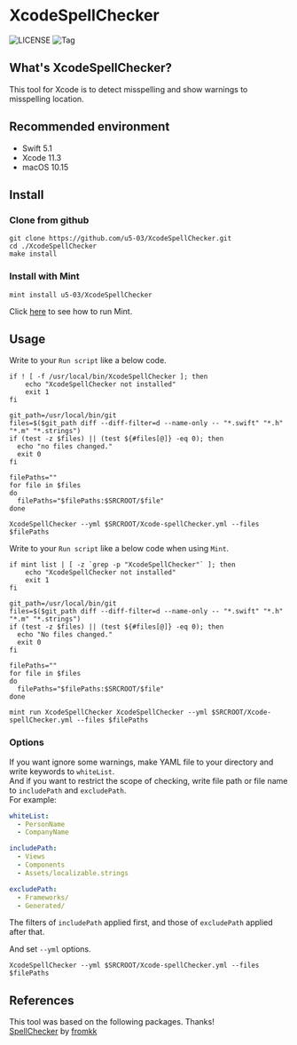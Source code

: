 #  XcodeSpellChecker

![LICENSE](https://img.shields.io/github/license/u5-03/XcodeSpellChecker)
![Tag](https://img.shields.io/github/v/tag/u5-03/XcodeSpellChecker)

## What's XcodeSpellChecker?
This tool for Xcode is to detect misspelling and show warnings to misspelling location.  

## Recommended environment

- Swift 5.1
- Xcode 11.3
- macOS 10.15

## Install
### Clone from github
```shellscript
git clone https://github.com/u5-03/XcodeSpellChecker.git
cd ./XcodeSpellChecker
make install
```
### Install with Mint
```shellscript：Mintfile
mint install u5-03/XcodeSpellChecker
```
Click [here](https://github.com/yonaskolb/Mint) to see how to run Mint.

## Usage

Write to your `Run script` like a below code. 

```shellscript
if ! [ -f /usr/local/bin/XcodeSpellChecker ]; then
    echo "XcodeSpellChecker not installed"
    exit 1
fi

git_path=/usr/local/bin/git
files=$($git_path diff --diff-filter=d --name-only -- "*.swift" "*.h" "*.m" "*.strings")
if (test -z $files) || (test ${#files[@]} -eq 0); then
  echo "no files changed."
  exit 0
fi

filePaths=""
for file in $files
do
  filePaths="$filePaths:$SRCROOT/$file"
done

XcodeSpellChecker --yml $SRCROOT/Xcode-spellChecker.yml --files $filePaths

```

Write to your `Run script` like a below code when using `Mint`. 

```shellscript
if mint list | [ -z `grep -p "XcodeSpellChecker"` ]; then
    echo "XcodeSpellChecker not installed"
    exit 1
fi

git_path=/usr/local/bin/git
files=$($git_path diff --diff-filter=d --name-only -- "*.swift" "*.h" "*.m" "*.strings")
if (test -z $files) || (test ${#files[@]} -eq 0); then
  echo "No files changed."
  exit 0
fi

filePaths=""
for file in $files
do
  filePaths="$filePaths:$SRCROOT/$file"
done

mint run XcodeSpellChecker XcodeSpellChecker --yml $SRCROOT/Xcode-spellChecker.yml --files $filePaths

```

### Options

If you want ignore some warnings, make YAML file to your directory and write keywords to `whiteList`.  
And if you want to restrict the scope of checking, write file path or file name to `includePath` and `excludePath`.  
For example:

```yaml
whiteList:
  - PersonName
  - CompanyName

includePath:
  - Views
  - Components
  - Assets/localizable.strings

excludePath:
  - Frameworks/
  - Generated/
```
The filters of `includePath` applied first, and those of `excludePath` applied after that.

And set `--yml` options.

```shellscript
XcodeSpellChecker --yml $SRCROOT/Xcode-spellChecker.yml --files $filePaths
```

## References
This tool was based on the following packages. Thanks!  
[SpellChecker](https://github.com/fromkk/SpellChecker)   by  [fromkk](https://github.com/fromkk)
